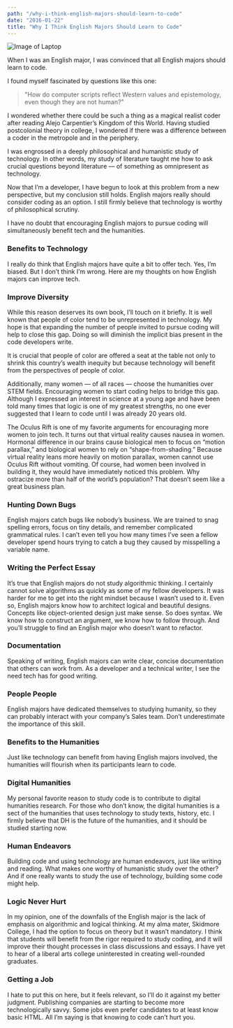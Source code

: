 ```yaml
---
path: "/why-i-think-english-majors-should-learn-to-code"
date: "2016-01-22"
title: "Why I Think English Majors Should Learn to Code"
---
```

![Image of Laptop](https://cdn-images-1.medium.com/max/1400/1*P7L2Qida_yLoAgGVMqe3CQ.jpeg)

When I was an English major, I was convinced that all English majors should learn to code.

I found myself fascinated by questions like this one:

> "How do computer scripts reflect Western values and epistemology, even though they are not human?"

I wondered whether there could be such a thing as a magical realist coder after reading Alejo Carpentier’s Kingdom of this World. Having studied postcolonial theory in college, I wondered if there was a difference between a coder in the metropole and in the periphery.

I was engrossed in a deeply philosophical and humanistic study of technology. In other words, my study of literature taught me how to ask crucial questions beyond literature –– of something as omnipresent as technology.

Now that I’m a developer, I have begun to look at this problem from a new perspective, but my conclusion still holds. English majors really should consider coding as an option. I still firmly believe that technology is worthy of philosophical scrutiny.

I have no doubt that encouraging English majors to pursue coding will simultaneously benefit tech and the humanities.

### Benefits to Technology
I really do think that English majors have quite a bit to offer tech. Yes, I’m biased. But I don’t think I’m wrong. Here are my thoughts on how English majors can improve tech.

### Improve Diversity
While this reason deserves its own book, I’ll touch on it briefly. It is well known that people of color tend to be unrepresented in technology. My hope is that expanding the number of people invited to pursue coding will help to close this gap. Doing so will diminish the implicit bias present in the code developers write.

It is crucial that people of color are offered a seat at the table not only to shrink this country’s wealth inequity but because technology will benefit from the perspectives of people of color.

Additionally, many women –– of all races –– choose the humanities over STEM fields. Encouraging women to start coding helps to bridge this gap. Although I expressed an interest in science at a young age and have been told many times that logic is one of my greatest strengths, no one ever suggested that I learn to code until I was already 20 years old.

The Oculus Rift is one of my favorite arguments for encouraging more women to join tech. It turns out that virtual reality causes nausea in women. Hormonal difference in our brains cause biological men to focus on “motion parallax,” and biological women to rely on “shape-from-shading.” Because virtual reality leans more heavily on motion parallax, women cannot use Oculus Rift without vomiting. Of course, had women been involved in building it, they would have immediately noticed this problem. Why ostracize more than half of the world’s population? That doesn’t seem like a great business plan.

### Hunting Down Bugs
English majors catch bugs like nobody’s business. We are trained to snag spelling errors, focus on tiny details, and remember complicated grammatical rules. I can’t even tell you how many times I’ve seen a fellow developer spend hours trying to catch a bug they caused by misspelling a variable name.

### Writing the Perfect Essay
It’s true that English majors do not study algorithmic thinking. I certainly cannot solve algorithms as quickly as some of my fellow developers. It was harder for me to get into the right mindset because I wasn’t used to it. Even so, English majors know how to architect logical and beautiful designs. Concepts like object-oriented design just make sense. So does syntax. We know how to construct an argument, we know how to follow through. And you’ll struggle to find an English major who doesn’t want to refactor.

### Documentation
Speaking of writing, English majors can write clear, concise documentation that others can work from. As a developer and a technical writer, I see the need tech has for good writing.

### People People
English majors have dedicated themselves to studying humanity, so they can probably interact with your company’s Sales team. Don’t underestimate the importance of this skill.

### Benefits to the Humanities
Just like technology can benefit from having English majors involved, the humanities will flourish when its participants learn to code.

### Digital Humanities
My personal favorite reason to study code is to contribute to digital humanities research. For those who don’t know, the digital humanities is a sect of the humanities that uses technology to study texts, history, etc. I firmly believe that DH is the future of the humanities, and it should be studied starting now.

### Human Endeavors
Building code and using technology are human endeavors, just like writing and reading. What makes one worthy of humanistic study over the other? And if one really wants to study the use of technology, building some code might help.

### Logic Never Hurt
In my opinion, one of the downfalls of the English major is the lack of emphasis on algorithmic and logical thinking. At my alma mater, Skidmore College, I had the option to focus on theory but it wasn’t mandatory. I think that students will benefit from the rigor required to study coding, and it will improve their thought processes in class discussions and essays. I have yet to hear of a liberal arts college uninterested in creating well-rounded graduates.

### Getting a Job
I hate to put this on here, but it feels relevant, so I’ll do it against my better judgment. Publishing companies are starting to become more technologically savvy. Some jobs even prefer candidates to at least know basic HTML. All I’m saying is that knowing to code can’t hurt you.
